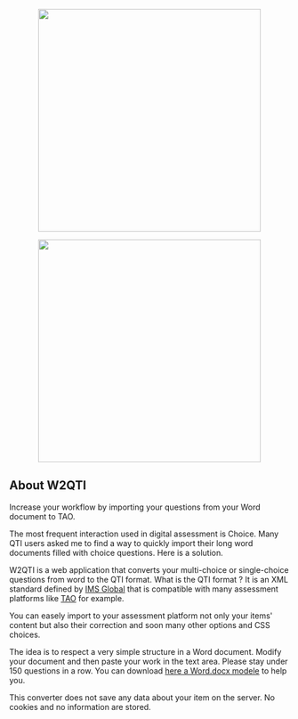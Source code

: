 <p align="center"><a href="https://wiquid.fr" target="_blank"><img src="img/WiquidTiles.png" width="400"></a></p>

<p align="center"><a href="https://wiquid.fr/projects/w2qti" target="_blank"><img src="img/logow2QTI.png" width="400"></a></p>


## About W2QTI
Increase your workflow by importing your questions from your Word document to TAO.

The most frequent interaction used in digital assessment is Choice. Many QTI users asked me to find a way to quickly import their long word documents filled with choice questions. Here is a solution.

W2QTI is a web application that converts your multi-choice or single-choice questions from word to the QTI format. What is the QTI format ? It is an XML standard defined by <a  target="_blank" href="https://www.imsglobal.org/question/qtiv2p2/imsqti_v2p2_impl.html">IMS Global</a> that is compatible with many assessment platforms like <a target="_blank" href="www.taotesting.com">TAO</a> for example.

You can easely import to your assessment platform not only your items' content but also their correction and soon many other options and CSS choices.

The idea is to respect a very simple structure in a Word document. Modify your document and then paste your work in the text area. Please stay under 150 questions in a row. You can download <a href="https://www.wiquid.fr/projects/w2qti/cmod.docx" target="_blank" >here a Word.docx modele</a> to help you.

This converter does not save any data about your item on the server. No cookies and no information are stored.

